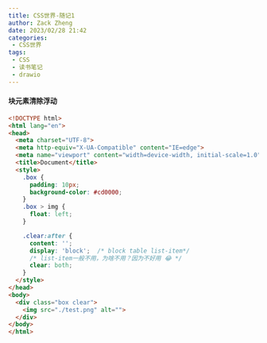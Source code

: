 ```yaml
---
title: CSS世界-随记1
author: Zack Zheng
date: 2023/02/28 21:42
categories:
 - CSS世界
tags:
 - CSS
 - 读书笔记
 - drawio
---
```



<simple-img src="https://gitee.com/zackzhengxy/picGallery/raw/main/imgs/CSS世界随记1.svg"/>


#### 块元素清除浮动  

```html
<!DOCTYPE html>
<html lang="en">
<head>
  <meta charset="UTF-8">
  <meta http-equiv="X-UA-Compatible" content="IE=edge">
  <meta name="viewport" content="width=device-width, initial-scale=1.0">
  <title>Document</title>
  <style>
    .box {
      padding: 10px;
      background-color: #cd0000;
    }
    .box > img {
      float: left;
    }

    .clear:after {
      content: '';
      display: 'block';  /* block table list-item*/
      /* list-item一般不用，为啥不用？因为不好用 😂 */
      clear: both;
    }
  </style>
</head>
<body>
  <div class="box clear">
    <img src="./test.png" alt="">
  </div>
</body>
</html>

```
